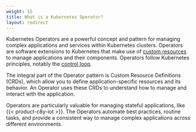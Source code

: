 ```yaml
---
weight: 15
title: What is a Kubernetes Operator?
layout: redirect
---
```


Kubernetes Operators are a powerful concept and pattern for managing complex applications and services within Kubernetes clusters. Operators are software extensions to Kubernetes that make use of [custom resources](https://kubernetes.io/docs/concepts/extend-kubernetes/api-extension/custom-resources/) to manage applications and their components. Operators follow Kubernetes principles, notably the [control loop](https://kubernetes.io/docs/concepts/architecture/controller/).

The integral part of the Operator pattern is Custom Resource Definitions (CRDs), which allow you to define application-specific resources and its behavior. An Operator uses these CRDs to understand how to manage and interact with the application. 

Operators are particularly valuable for managing stateful applications, like {{< product-c8y-iot >}}. The Operators automate best practices, routine tasks, and provide a consistent way to manage complex applications across different environments.